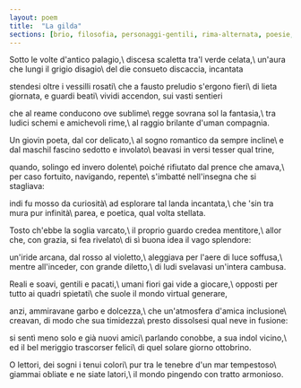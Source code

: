 ```yaml
---
layout: poem
title:  "La gilda"
sections: [brio, filosofia, personaggi-gentili, rima-alternata, poesie, italiano]
---
```


Sotto le volte d'antico palagio,\\
discesa scaletta tra'l verde celata,\\
un'aura che lungi il grigio disagio\\
del die consueto discaccia, incantata

stendesi oltre i vessilli rosati\\
che a fausto preludio s'ergono fieri\\
di lieta giornata, e guardi beati\\
vividi accendon, sui vasti sentieri

che al reame conducono ove sublime\\
regge sovrana sol la fantasia,\\
tra ludici schemi e amichevoli rime,\\
al raggio brilante d'uman compagnia.

Un giovin poeta, dal cor delicato,\\
al sogno romantico da sempre incline\\
e dal maschil fascino sedotto e involato\\
beavasi in versi tesser qual trine,

quando, solingo ed invero dolente\\
poiché rifiutato dal prence che amava,\\
per caso fortuito, navigando, repente\\
s'imbatté nell'insegna che si stagliava:

indi fu mosso da curiosità\\
ad esplorare tal landa incantata,\\
che 'sin tra mura pur infinità\\
parea, e poetica, qual volta stellata.

Tosto ch'ebbe la soglia varcato,\\
il proprio guardo credea mentitore,\\
allor che, con grazia, si fea rivelato\\
di sì buona idea il vago splendore:

un'iride arcana, dal rosso al violetto,\\
aleggiava per l'aere di luce soffusa,\\
mentre all'inceder, con grande diletto,\\
di ludi svelavasi un'intera cambusa.

Reali e soavi, gentili e pacati,\\
umani fiori gai vide a giocare,\\
opposti per tutto ai quadri spietati\\
che suole il mondo virtual generare,

anzi, ammiravane garbo e dolcezza,\\
che un'atmosfera d'amica inclusione\\
creavan, di modo che sua timidezza\\
presto dissolsesi qual neve in fusione:

si sentì meno solo e già nuovi amici\\
parlando conobbe, a sua indol vicino,\\
ed il bel meriggio trascorser felici\\
di quel solare giorno ottobrino.

O lettori, dei sogni i tenui colori\\
pur tra le tenebre d'un mar tempestoso\\
giammai obliate e ne siate latori,\\
il mondo pingendo con tratto armonioso.
